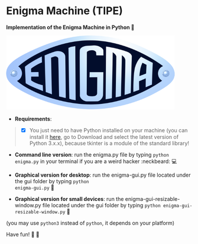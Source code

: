 # Enigma Machine (TIPE)

<b>Implementation of the Enigma Machine in Python :slot_machine: </b>

![alt tag](https://github.com/omnitrogen/enigma/blob/master/enigma_logo_1.png)

* **Requirements**:

> - [x] You just need to have Python installed on your machine (you can install it [here](https://www.python.org/), go to Download and select the latest version of Python 3.x.x), because tkinter is a module of the standard library!

* **Command line version**: run the enigma.py file by typing <code>python enigma.py</code> in your terminal if you are a weird hacker :neckbeard: :computer: 

* **Graphical version for desktop**: run the enigma-gui.py file located under the gui folder by typing <code>python enigma-gui.py</code> :tada:

* **Graphical version for small devices**: run the enigma-gui-resizable-window.py file located under the gui folder by typing <code>python enigma-gui-resizable-window.py</code> :hatching_chick:

(you may use <code>python3</code> instead of <code>python</code>, it depends on your platform) 

Have fun! :panda_face: :bamboo:
